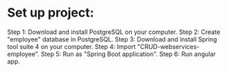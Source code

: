 # Set up project:
Step 1: Download and install PostgreSQL on your computer.
Step 2: Create "employee" database in PostgreSQL.
Step 3: Download and install Spring tool suite 4 on your computer.
Step 4: Import "CRUD-webservices-employee".
Step 5: Run as "Spring Boot application".
Step 6: Run angular app.
